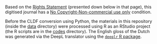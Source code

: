 Based on the [Rights Statement](https://www.digitale-sammlungen.de/en/details/bsb10433845) (presented down below in that page), this digitised journal has a [No Copyright-Non-commercial use only](https://rightsstatements.org/page/NoC-NC/1.0/?language=en) condition.

Before the CLDF conversion using Python, the materials in this repository (inside the [data](https://github.com/complexico/mentawai-word-list-1853/tree/main/data) directory) were processed using R as an RStudio project (the R scripts are in the [codes](https://github.com/complexico/mentawai-word-list-1853/tree/main/codes) directory). The English gloss of the Dutch was generated via the DeepL translator using the [`deeplr` R package](https://cran.r-project.org/package=deeplr).
